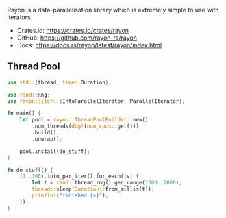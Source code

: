 Rayon is a data-parallelisation library which is extremely simple to use with iterators.

- Crates.io: https://crates.io/crates/rayon
- GitHub: https://github.com/rayon-rs/rayon
- Docs: https://docs.rs/rayon/latest/rayon/index.html
## Thread Pool
```rust
use std::{thread, time::Duration};

use rand::Rng;
use rayon::iter::{IntoParallelIterator, ParallelIterator};

fn main() {
    let pool = rayon::ThreadPoolBuilder::new()
        .num_threads(dbg!(num_cpus::get()))
        .build()
        .unwrap();

    pool.install(do_stuff);
}

fn do_stuff() {
    (1..100).into_par_iter().for_each(|v| {
        let t = rand::thread_rng().gen_range(1000..2000);
        thread::sleep(Duration::from_millis(t));
        println!("finished {v}");
    });
}
```